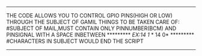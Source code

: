 **************************************************************************************************************************************
THE CODE ALLOWS YOU TO CONTROL GPIO PINS(HIGH OR LOW) THROUGH THE SUBJECT OF GAMIL
THINGS TO BE TAKEN CARE OF:
                        #SUBJECT OF MAIL,MUST CONTAIN ONLY PINNUMBER(BCM) AND PINSIGNAL WITH A SPACE INBETWEEN
                                 *********
                                 *EX:14 1*
                                 *   14 0*
                                 *********
                        #CHARACTERS IN SUBJECT WOULD END THE SCRIPT
**************************************************************************************************************************************
